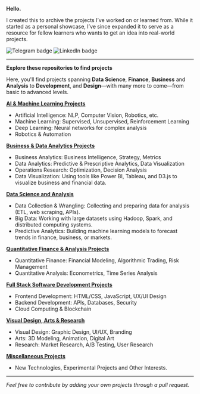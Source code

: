 **Hello.**

I created this to archive the projects I’ve worked on or learned from. While it started as a personal showcase, I’ve since expanded it to serve as a resource for fellow learners who wants to get an idea into real-world projects.

 ![Telegram badge](https://img.shields.io/badge/Telegram-Tariqve-blue?logo=telegram)
 ![LinkedIn badge](https://img.shields.io/badge/LinkedIn-Tariqve-blue?logo=linkedin)

 
---

**Explore these repositories to find projects**

Here, you'll find projects spanning **Data Science**, **Finance**, **Business** and **Analysis** to **Development**, and **Design**—with many more to come—from basic to advanced levels.

[**AI & Machine Learning Projects**](https://github.com/tariqve/ai-and-machine-learning-projects)
   - Artificial Intelligence: NLP, Computer Vision, Robotics, etc.
   - Machine Learning: Supervised, Unsupervised, Reinforcement Learning
   - Deep Learning: Neural networks for complex analysis
   - Robotics & Automation
   
[**Business & Data Analytics Projects**](https://github.com/tariqve/business-and-data-analytics-projects)
   - Business Analytics: Business Intelligence, Strategy, Metrics
   - Data Analytics: Predictive & Prescriptive Analytics, Data Visualization
   - Operations Research: Optimization, Decision Analysis
   - Data Visualization: Using tools like Power BI, Tableau, and D3.js to visualize business and financial data.

[**Data Science and Analysis**](https://github.com/tariqve/data-science-and-analysis-projects#core-data-science)
   - Data Collection & Wrangling: Collecting and preparing data for analysis (ETL, web scraping, APIs).
   - Big Data: Working with large datasets using Hadoop, Spark, and distributed computing systems.
   - Predictive Analytics: Building machine learning models to forecast trends in finance, business, or markets.
 
[**Quantitative Finance & Analysis Projects**](https://github.com/tariqve/financial-and-quantitative-analysis-projects)
   - Quantitative Finance: Financial Modeling, Algorithmic Trading, Risk Management
   - Quantitative Analysis: Econometrics, Time Series Analysis

[**Full Stack Software Development Projects**](https://github.com/tariqve/full-stack-development-projects)
   - Frontend Development: HTML/CSS, JavaScript, UX/UI Design
   - Backend Development: APIs, Databases, Security
   - Cloud Computing & Blockchain

[**Visual Design, Arts & Research**](https://github.com/tariqve/visual-design-arts-research)
   - Visual Design: Graphic Design, UI/UX, Branding
   - Arts: 3D Modeling, Animation, Digital Art
   - Research: Market Research, A/B Testing, User Research

[**Miscellaneous Projects**](https://github.com/tariqve/miscellaneous-projects)
   - New Technologies, Experimental Projects and Other Interests.


---

*Feel free to contribute by adding your own projects through a pull request.*
